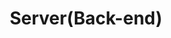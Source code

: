 ---
layout: list
type: tag
title: Server(Back-end)
slug: server
category: development
sidebar: true
order: 2
description: >
   get to know the server(Back-end)
---